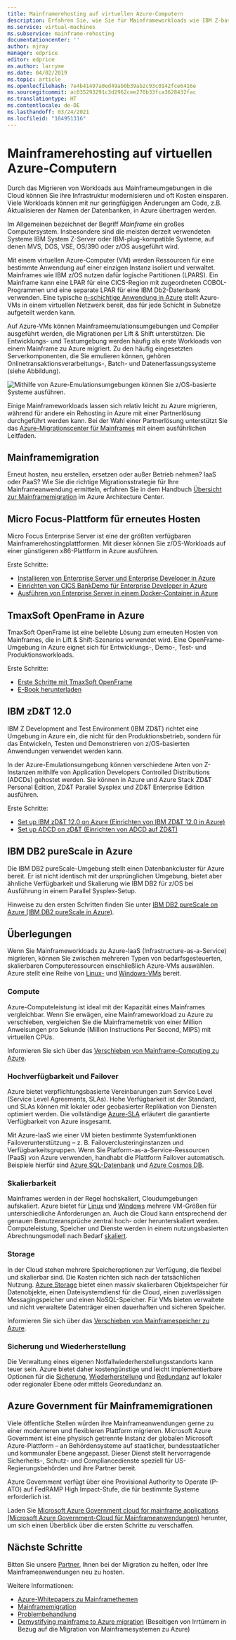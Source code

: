 ```yaml
---
title: Mainframerehosting auf virtuellen Azure-Computern
description: Erfahren Sie, wie Sie für Mainframeworkloads wie IBM Z-basierte Systeme auf virtuellen Microsoft Azure-Computern ein Rehosting durchführen.
ms.service: virtual-machines
ms.subservice: mainframe-rehosting
documentationcenter: ''
author: njray
manager: edprice
editor: edprice
ms.author: larryme
ms.date: 04/02/2019
ms.topic: article
ms.openlocfilehash: 7e4b41497a0ed49ab0b39ab2c93c0142fce6416e
ms.sourcegitcommit: ac035293291c3d2962cee270b33fca3628432fac
ms.translationtype: HT
ms.contentlocale: de-DE
ms.lasthandoff: 03/24/2021
ms.locfileid: "104951316"
---
```

# <a name="mainframe-rehosting-on-azure-virtual-machines"></a>Mainframerehosting auf virtuellen Azure-Computern

Durch das Migrieren von Workloads aus Mainframeumgebungen in die Cloud können Sie ihre Infrastruktur modernisieren und oft Kosten einsparen. Viele Workloads können mit nur geringfügigen Änderungen am Code, z.B. Aktualisieren der Namen der Datenbanken, in Azure übertragen werden.

Im Allgemeinen bezeichnet der Begriff *Mainframe* ein großes Computersystem. Insbesondere sind die meisten derzeit verwendeten Systeme IBM System Z-Server oder IBM-plug-kompatible Systeme, auf denen MVS, DOS, VSE, OS/390 oder z/OS ausgeführt wird.

Mit einem virtuellen Azure-Computer (VM) werden Ressourcen für eine bestimmte Anwendung auf einer einzigen Instanz isoliert und verwaltet. Mainframes wie IBM z/OS nutzen dafür logische Partitionen (LPARS). Ein Mainframe kann eine LPAR für eine CICS-Region mit zugeordneten COBOL-Programmen und eine separate LPAR für eine IBM Db2-Datenbank verwenden. Eine typische [n-schichtige Anwendung in Azure](/azure/architecture/reference-architectures/n-tier/n-tier-sql-server) stellt Azure-VMs in einem virtuellen Netzwerk bereit, das für jede Schicht in Subnetze aufgeteilt werden kann.

Auf Azure-VMs können Mainframeemulationsumgebungen und Compiler ausgeführt werden, die Migrationen per Lift & Shift unterstützen. Die Entwicklungs- und Testumgebung werden häufig als erste Workloads von einem Mainframe zu Azure migriert. Zu den häufig eingesetzten Serverkomponenten, die Sie emulieren können, gehören Onlinetransaktionsverarbeitungs-, Batch- und Datenerfassungssysteme (siehe Abbildung).

![Mithilfe von Azure-Emulationsumgebungen können Sie z/OS-basierte Systeme ausführen.](media/01-overview.png)

Einige Mainframeworkloads lassen sich relativ leicht zu Azure migrieren, während für andere ein Rehosting in Azure mit einer Partnerlösung durchgeführt werden kann. Bei der Wahl einer Partnerlösung unterstützt Sie das [Azure-Migrationscenter für Mainframes](https://azure.microsoft.com/migration/mainframe/) mit einem ausführlichen Leitfaden.

## <a name="mainframe-migration"></a>Mainframemigration

Erneut hosten, neu erstellen, ersetzen oder außer Betrieb nehmen? IaaS oder PaaS? Wie Sie die richtige Migrationsstrategie für Ihre Mainframeanwendung ermitteln, erfahren Sie in dem Handbuch [Übersicht zur Mainframemigration](/azure/architecture/cloud-adoption/infrastructure/mainframe-migration/overview) im Azure Architecture Center.

## <a name="micro-focus-rehosting-platform"></a>Micro Focus-Plattform für erneutes Hosten

Micro Focus Enterprise Server ist eine der größten verfügbaren Mainframerehostingplattformen. Mit dieser können Sie z/OS-Workloads auf einer günstigeren x86-Plattform in Azure ausführen.

Erste Schritte:

- [Installieren von Enterprise Server und Enterprise Developer in Azure](./microfocus/set-up-micro-focus-azure.md)
- [Einrichten von CICS BankDemo für Enterprise Developer in Azure](./microfocus/demo.md)
- [Ausführen von Enterprise Server in einem Docker-Container in Azure](./microfocus/run-enterprise-server-container.md)


## <a name="tmaxsoft-openframe-on-azure"></a>TmaxSoft OpenFrame in Azure

TmaxSoft OpenFrame ist eine beliebte Lösung zum erneuten Hosten von Mainframes, die in Lift & Shift-Szenarios verwendet wird. Eine OpenFrame-Umgebung in Azure eignet sich für Entwicklungs-, Demo-, Test- und Produktionsworkloads.

Erste Schritte:

- [Erste Schritte mit TmaxSoft OpenFrame](./tmaxsoft/get-started.md)
- [E-Book herunterladen](https://azure.microsoft.com/resources/install-tmaxsoft-openframe-on-azure/)

## <a name="ibm-zdt-120"></a>IBM zD&T 12.0

IBM Z Development and Test Environment (IBM ZD&T) richtet eine Umgebung in Azure ein, die nicht für den Produktionsbetrieb, sondern für das Entwickeln, Testen und Demonstrieren von z/OS-basierten Anwendungen verwendet werden kann.

In der Azure-Emulationsumgebung können verschiedene Arten von Z-Instanzen mithilfe von Application Developers Controlled Distributions (ADCDs) gehostet werden. Sie können in Azure und Azure Stack ZD&T Personal Edition, ZD&T Parallel Sysplex und ZD&T Enterprise Edition ausführen.

Erste Schritte:

- [Set up IBM zD&T 12.0 on Azure (Einrichten von IBM ZD&T 12.0 in Azure)](./ibm/install-ibm-z-environment.md)
- [Set up ADCD on zD&T (Einrichten von ADCD auf ZD&T)](./ibm/demo.md)

## <a name="ibm-db2-purescale-on-azure"></a>IBM DB2 pureScale in Azure

Die IBM DB2 pureScale-Umgebung stellt einen Datenbankcluster für Azure bereit. Er ist nicht identisch mit der ursprünglichen Umgebung, bietet aber ähnliche Verfügbarkeit und Skalierung wie IBM DB2 für z/OS bei Ausführung in einem Parallel Sysplex-Setup.

Hinweise zu den ersten Schritten finden Sie unter [IBM DB2 pureScale on Azure (IBM DB2 pureScale in Azure)](.//ibm/ibm-db2-purescale-azure.md).

## <a name="considerations"></a>Überlegungen

Wenn Sie Mainframeworkloads zu Azure-IaaS (Infrastructure-as-a-Service) migrieren, können Sie zwischen mehreren Typen von bedarfsgesteuerten, skalierbaren Computeressourcen einschließlich Azure-VMs auswählen. Azure stellt eine Reihe von [Linux-](../../linux/overview.md) und [Windows-VMs](../../windows/overview.md) bereit.

### <a name="compute"></a>Compute

Azure-Computeleistung ist ideal mit der Kapazität eines Mainframes vergleichbar. Wenn Sie erwägen, eine Mainframeworkload zu Azure zu verschieben, vergleichen Sie die Mainframemetrik von einer Million Anweisungen pro Sekunde (Million Instructions Per Second, MIPS) mit virtuellen CPUs. 

Informieren Sie sich über das [Verschieben von Mainframe-Computing zu Azure](./concepts/mainframe-compute-azure.md).

### <a name="high-availability-and-failover"></a>Hochverfügbarkeit und Failover

Azure bietet verpflichtungsbasierte Vereinbarungen zum Service Level (Service Level Agreements, SLAs). Hohe Verfügbarkeit ist der Standard, und SLAs können mit lokaler oder geobasierter Replikation von Diensten optimiert werden. Die vollständige [Azure-SLA](https://azure.microsoft.com/support/legal/sla/virtual-machines/) erläutert die garantierte Verfügbarkeit von Azure insgesamt.

Mit Azure-IaaS wie einer VM bieten bestimmte Systemfunktionen Failoverunterstützung – z. B. Failoverclusteringinstanzen und Verfügbarkeitsgruppen. Wenn Sie Platform-as-a-Service-Ressourcen (PaaS) von Azure verwenden, handhabt die Plattform Failover automatisch. Beispiele hierfür sind [Azure SQL-Datenbank](../../../azure-sql/database/sql-database-paas-overview.md) und [Azure Cosmos DB](../../../cosmos-db/introduction.md).

### <a name="scalability"></a>Skalierbarkeit

Mainframes werden in der Regel hochskaliert, Cloudumgebungen aufskaliert. Azure bietet für [Linux](../../sizes.md) und [Windows](../../sizes.md) mehrere VM-Größen für unterschiedliche Anforderungen an. Auch die Cloud kann entsprechend der genauen Benutzeransprüche zentral hoch- oder herunterskaliert werden. Computeleistung, Speicher und Dienste werden in einem nutzungsbasierten Abrechnungsmodell nach Bedarf [skaliert](/azure/architecture/best-practices/auto-scaling).

### <a name="storage"></a>Storage

In der Cloud stehen mehrere Speicheroptionen zur Verfügung, die flexibel und skalierbar sind. Die Kosten richten sich nach der tatsächlichen Nutzung. [Azure Storage](../../../storage/common/storage-introduction.md) bietet einen massiv skalierbaren Objektspeicher für Datenobjekte, einen Dateisystemdienst für die Cloud, einen zuverlässigen Messagingspeicher und einen NoSQL-Speicher. Für VMs bieten verwaltete und nicht verwaltete Datenträger einen dauerhaften und sicheren Speicher.

Informieren Sie sich über das [Verschieben von Mainframespeicher zu Azure](./concepts/mainframe-storage-azure.md).

### <a name="backup-and-recovery"></a>Sicherung und Wiederherstellung

Die Verwaltung eines eigenen Notfallwiederherstellungsstandorts kann teuer sein. Azure bietet daher kostengünstige und leicht implementierbare Optionen für die [Sicherung](../../../backup/backup-overview.md), [Wiederherstellung](../../../site-recovery/site-recovery-overview.md) und [Redundanz](../../../storage/common/storage-redundancy.md) auf lokaler oder regionaler Ebene oder mittels Georedundanz an.

## <a name="azure-government-for-mainframe-migrations"></a>Azure Government für Mainframemigrationen

Viele öffentliche Stellen würden ihre Mainframeanwendungen gerne zu einer moderneren und flexibleren Plattform migrieren. Microsoft Azure Government ist eine physisch getrennte Instanz der globalen Microsoft Azure-Plattform – an Behördensysteme auf staatlicher, bundesstaatlicher und kommunaler Ebene angepasst. Dieser Dienst stellt hervorragende Sicherheits-, Schutz- und Compliancedienste speziell für US-Regierungsbehörden und ihre Partner bereit.

Azure Government verfügt über eine Provisional Authority to Operate (P-ATO) auf FedRAMP High Impact-Stufe, die für bestimmte Systeme erforderlich ist.

Laden Sie [Microsoft Azure Government cloud for mainframe applications (Microsoft Azure Government-Cloud für Mainframeanwendungen)](https://azure.microsoft.com/resources/microsoft-azure-government-cloud-for-mainframe-applications/en-us/) herunter, um sich einen Überblick über die ersten Schritte zu verschaffen.

## <a name="next-steps"></a>Nächste Schritte

Bitten Sie unsere [Partner](partner-workloads.md), Ihnen bei der Migration zu helfen, oder Ihre Mainframeanwendungen neu zu hosten. 

Weitere Informationen:

- [Azure-Whitepapers zu Mainframethemen](mainframe-white-papers.md)
- [Mainframemigration](/azure/architecture/cloud-adoption/infrastructure/mainframe-migration/overview)
- [Problembehandlung](../../troubleshooting/index.yml)
- [Demystifying mainframe to Azure migration](https://azure.microsoft.com/resources/demystifying-mainframe-to-azure-migration/) (Beseitigen von Irrtümern in Bezug auf die Migration von Mainframesystemen zu Azure)

<!-- INTERNAL LINKS -->
[microfocus-get-started]: /microfocus/get-started.md
[microfocus-setup]: /microfocus/set-up-micro-focus-azure.md
[microfocus-demo]: /microfocus/demo.md
[ibm-get-started]: /ibm/get-started.md
[ibm-install-z]: /ibm/install-ibm-z-environment.md
[ibm-demo]: /ibm/demo.md